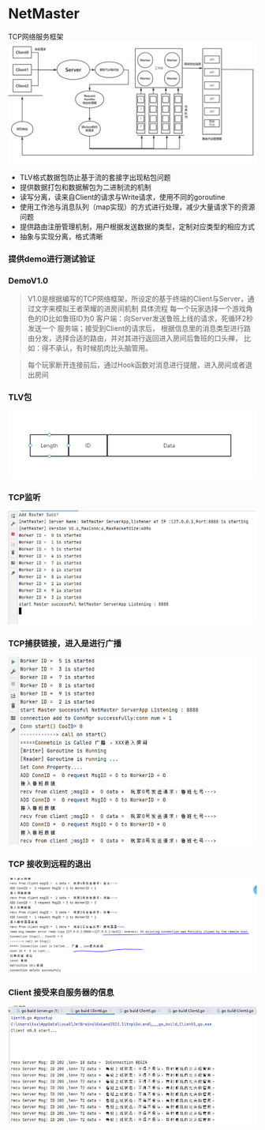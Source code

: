 # NetMaster
TCP网络服务框架
![avatar](Doc/image/workflow.png)

- TLV格式数据包防止基于流的套接字出现粘包问题
- 提供数据打包和数据解包为二进制流的机制
- 读写分离，读来自Client的请求与Write请求，使用不同的goroutine
- 使用工作池与消息队列（map实现）的方式进行处理，减少大量请求下的资源问题
- 提供路由注册管理机制，用户根据发送数据的类型，定制对应类型的相应方式
- 抽象与实现分离，格式清晰 
### 提供demo进行测试验证
### DemoV1.0

> V1.0是根据编写的TCP网络框架，所设定的基于终端的Client与Server，通过文字来模拟王者荣耀的进房间机制
> 具体流程
> 每一个玩家选择一个游戏角色的ID比如鲁班ID为0
> 客户端：向Server发送鲁班上线的请求，死循环2秒发送一个
> 服务端；接受到Client的请求后，
> 根据信息里的消息类型进行路由分发，选择合适的路由，并对其进行返回进入房间后鲁班的口头禅，
> 比如：得不承认，有时候肌肉比头脑管用。

> 每个玩家断开连接前后，通过Hook函数对消息进行提醒，进入房间或者退出房间

### TLV包
![avatar](Doc/image/TLV.png)
### TCP监听
![avatar](Doc/image/server_listen.png)
### TCP捕获链接，进入是进行广播
![avatar](Doc/image/get_conn.png)
### TCP 接收到远程的退出
![avatar](Doc/image/conn_close.png)
### Client 接受来自服务器的信息
![avatar](Doc/image/client_close.png)

